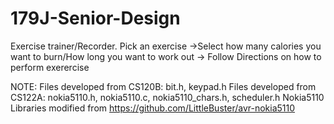 # 179J-Senior-Design
Exercise trainer/Recorder.  Pick an exercise ->Select how many calories you want to burn/How long you want to work out -> Follow Directions
on how to perform exerercise

NOTE:
Files developed from CS120B: bit.h, keypad.h
Files developed from CS122A: nokia5110.h, nokia5110.c, nokia5110_chars.h, scheduler.h
Nokia5110 Libraries modified from https://github.com/LittleBuster/avr-nokia5110
